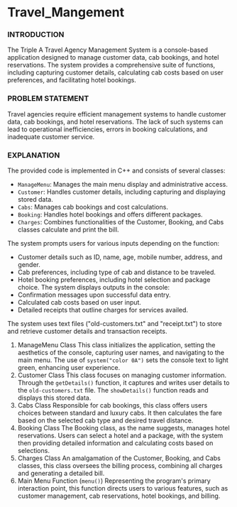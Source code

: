 # Travel_Mangement

<h3>INTRODUCTION</h3>

<p>The Triple A Travel Agency Management System is a console-based application
designed to manage customer data, cab bookings, and hotel reservations. The system
provides a comprehensive suite of functions, including capturing customer details,
calculating cab costs based on user preferences, and facilitating hotel bookings.</p>

<h3>PROBLEM STATEMENT</h3>

<p>Travel agencies require efficient management systems to handle customer data, cab
bookings, and hotel reservations. The lack of such systems can lead to operational
inefficiencies, errors in booking calculations, and inadequate customer service.</p>

<h3>EXPLANATION</h3>
The provided code is implemented in C++ and consists of several classes:

- `ManageMenu`: Manages the main menu display and administrative access.
- `Customer`: Handles customer details, including capturing and displaying stored data.
- `Cabs`: Manages cab bookings and cost calculations.
- `Booking`: Handles hotel bookings and offers different packages.
- `Charges`: Combines functionalities of the Customer, Booking, and Cabs classes
calculate and print the bill.

The system prompts users for various inputs depending on the function:
- Customer details such as ID, name, age, mobile number, address, and gender.
- Cab preferences, including type of cab and distance to be traveled.
- Hotel booking preferences, including hotel selection and package choice.
The system displays outputs in the console:
- Confirmation messages upon successful data entry.
- Calculated cab costs based on user input.
- Detailed receipts that outline charges for services availed.

The system uses text files ("old-customers.txt" and "receipt.txt") to store and retrieve
customer details and transaction receipts.

1. ManageMenu Class
This class initializes the application, setting the aesthetics of the console, capturing user
names, and navigating to the main menu. The use of `system("color 0A")` sets the
console text to light green, enhancing user experience.
2. Customer Class
This class focuses on managing customer information. Through the `getDetails()`
function, it captures and writes user details to the `old-customers.txt` file. The
`showDetails()` function reads and displays this stored data.
3. Cabs Class
Responsible for cab bookings, this class offers users choices between standard and luxury
cabs. It then calculates the fare based on the selected cab type and desired travel distance.
4. Booking Class
The Booking class, as the name suggests, manages hotel reservations. Users can select a
hotel and a package, with the system then providing detailed information and calculating
costs based on selections.
5. Charges Class
An amalgamation of the Customer, Booking, and Cabs classes, this class oversees the
billing process, combining all charges and generating a detailed bill.
6. Main Menu Function (`menu()`)
Representing the program's primary interaction point, this function directs users to
various features, such as customer management, cab reservations, hotel bookings, and
billing.

